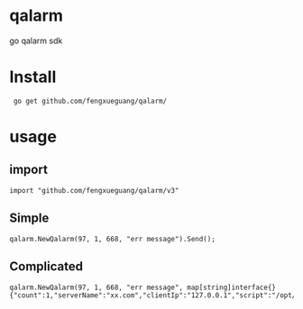 # qalarm
go qalarm sdk


# Install
```
 go get github.com/fengxueguang/qalarm/
```

# usage

## import
```
import "github.com/fengxueguang/qalarm/v3"
```

## Simple 
```
qalarm.NewQalarm(97, 1, 668, "err message").Send();
```
## Complicated
```
qalarm.NewQalarm(97, 1, 668, "err message", map[string]interface{}{"count":1,"serverName":"xx.com","clientIp":"127.0.0.1","script":"/opt/a/b","countType":"inc"}).Send();
```